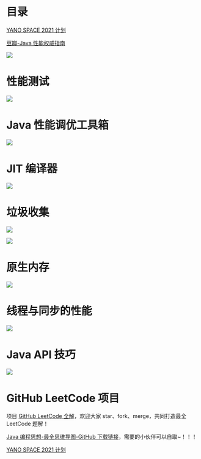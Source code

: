 # 目录

[YANO SPACE 2021 计划](https://www.notion.so/YANO-SPACE-2021-ff42bde7acd1467eb3ae63dc0d4a9f8c)

[豆瓣-Java 性能权威指南](https://book.douban.com/subject/26740520/)

![](http://yano.oss-cn-beijing.aliyuncs.com/blog/20210412150543.png?x-oss-process=style/yano)

# 性能测试

![](http://yano.oss-cn-beijing.aliyuncs.com/blog/20210412150608.png?x-oss-process=style/yano)

# Java 性能调优工具箱

![](http://yano.oss-cn-beijing.aliyuncs.com/blog/20210412150643.png?x-oss-process=style/yano)

# JIT 编译器

![](http://yano.oss-cn-beijing.aliyuncs.com/blog/20210412150711.png?x-oss-process=style/yano)

# 垃圾收集

![](http://yano.oss-cn-beijing.aliyuncs.com/blog/20210412150751.png?x-oss-process=style/yano)

![](http://yano.oss-cn-beijing.aliyuncs.com/blog/20210412150823.png?x-oss-process=style/yano)

# 原生内存

![](http://yano.oss-cn-beijing.aliyuncs.com/blog/20210412150856.png?x-oss-process=style/yano)

# 线程与同步的性能

![](http://yano.oss-cn-beijing.aliyuncs.com/blog/20210412150915.png?x-oss-process=style/yano)

# Java API 技巧

![](http://yano.oss-cn-beijing.aliyuncs.com/blog/20210412150936.png?x-oss-process=style/yano)

# GitHub LeetCode 项目

项目 [GitHub LeetCode 全解](https://github.com/LjyYano/LeetCode)，欢迎大家 star、fork、merge，共同打造最全 LeetCode 题解！

[Java 编程思想-最全思维导图-GitHub 下载链接](https://github.com/LjyYano/Thinking_in_Java_MindMapping)，需要的小伙伴可以自取~！！！

[YANO SPACE 2021 计划](https://www.notion.so/YANO-SPACE-2021-ff42bde7acd1467eb3ae63dc0d4a9f8c)